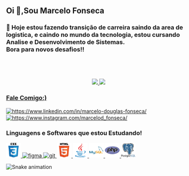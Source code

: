   ## Oi 👋,Sou Marcelo Fonseca


<h3 align="left">🔭 Hoje estou fazendo transição de carreira saindo da area de logistica, e caindo no mundo da tecnologia, 
 estou cursando  Analise e Desenvolvimento de Sistemas.<br>
  Bora para novos desafios!! <br><br><Br> </h3>

##


<!--Marcadores -->
<div align="center">
  <a href="https://github.com/Marcelo-Fonseca">
  <img height="180em%" src="https://github-readme-stats.vercel.app/api?username=Marcelo-Fonseca&show_icons=true&theme=dracula&include_all_commits=true&count_private=true"/>
  <img align=rigth height="180em" src="https://github-readme-stats.vercel.app/api/top-langs/?username=Marcelo-Fonseca&layout=compact&langs_count=7&theme=dracula"/>
</div>


<!--redes Sociais-->
<div>
<h3 align="left">Fale Comigo:)</h3>
<p align="left">
<a href="https://linkedin.com/in/https://www.linkedin.com/in/marcelodouglasfonseca/" target="blank"><img align="center" src="https://raw.githubusercontent.com/rahuldkjain/github-profile-readme-generator/master/src/images/icons/Social/linked-in-alt.svg" alt="https://www.linkedin.com/in/marcelo-douglas-fonseca/" height="30" width="40" /></a>
<a href="https://instagram.com/https://www.instagram.com/marcelod_fonseca/" target="blank"><img align="center" src="https://raw.githubusercontent.com/rahuldkjain/github-profile-readme-generator/master/src/images/icons/Social/instagram.svg" alt="https://www.instagram.com/marcelod_fonseca/" height="30" width="40" /></a>

</p>
</div>

<!--Linguagens de estudos-->
<div>
<h3 align="left">Linguagens e Softwares que estou Estudando!</h3>
<p align="left"> <a href="https://www.w3schools.com/css/" target="_blank" rel="noreferrer"> <img src="https://raw.githubusercontent.com/devicons/devicon/master/icons/css3/css3-original-wordmark.svg" alt="css3" width="40" height="40"/> </a> <a href="https://www.figma.com/" target="_blank" rel="noreferrer"> <img src="https://www.vectorlogo.zone/logos/figma/figma-icon.svg" alt="figma" width="40" height="40"/> </a> <a href="https://git-scm.com/" target="_blank" rel="noreferrer"> <img src="https://www.vectorlogo.zone/logos/git-scm/git-scm-icon.svg" alt="git" width="40" height="40"/> </a> <a href="https://www.w3.org/html/" target="_blank" rel="noreferrer"> <img src="https://raw.githubusercontent.com/devicons/devicon/master/icons/html5/html5-original-wordmark.svg" alt="html5" width="40" height="40"/> </a> <a href="https://www.java.com" target="_blank" rel="noreferrer"> <img src="https://raw.githubusercontent.com/devicons/devicon/master/icons/java/java-original.svg" alt="java" width="40" height="40"/> </a> <a href="https://www.mysql.com/" target="_blank" rel="noreferrer"> <img src="https://raw.githubusercontent.com/devicons/devicon/master/icons/mysql/mysql-original-wordmark.svg" alt="mysql" width="40" height="40"/> </a> <a href="https://www.php.net" target="_blank" rel="noreferrer"> <img src="https://raw.githubusercontent.com/devicons/devicon/master/icons/php/php-original.svg" alt="php" width="40" height="40"/> </a> <a href="https://www.postgresql.org" target="_blank" rel="noreferrer"> <img src="https://raw.githubusercontent.com/devicons/devicon/master/icons/postgresql/postgresql-original-wordmark.svg" alt="postgresql" width="40" height="40"/> </a> </p>
</div>






<!--Animação snake-->

![Snake animation](https://github/Marcelo-Fonseca/Marcelo-Fonseca/blob/output/github-contribution-grid-snake.svg)


<!--
**Marcelo-Fonseca/Marcelo-fonseca** is a ✨ _special_ ✨ repository because its `README.md` (this file) appears on your GitHub profile.

Here are some ideas to get you started:
### Hi there 👋
- 🔭 I’m currently working on ...
- 🌱 I’m currently learning ...
- 👯 I’m looking to collaborate on ...
- 🤔 I’m looking for help with ...
- 💬 Ask me about ...
- 📫 How to reach me: ...
- 😄 Pronouns: ...
- ⚡ Fun fact: ...


<p align="left"> <img src="https://komarev.com/ghpvc/?username=marcelo-fonseca&label=Profile%20views&color=0e75b6&style=flat" alt="marcelo-fonseca" /> </p>
<p align="left"> <a href="https://github.com/ryo-ma/github-profile-trophy"><img src="https://github-profile-trophy.vercel.app/?username=marcelo-fonseca" alt="marcelo-fonseca" /></a> </p>
-->
